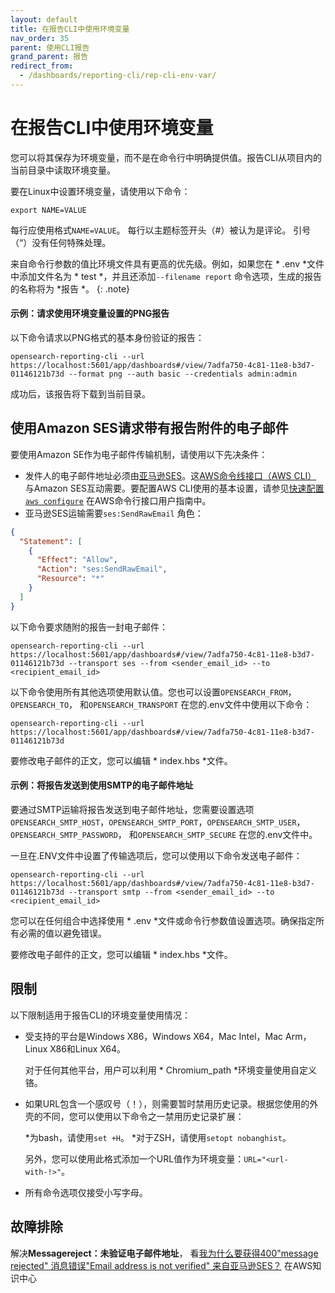 ```yaml
---
layout: default
title: 在报告CLI中使用环境变量
nav_order: 35
parent: 使用CLI报告
grand_parent: 报告
redirect_from:
  - /dashboards/reporting-cli/rep-cli-env-var/
---
```


# 在报告CLI中使用环境变量

您可以将其保存为环境变量，而不是在命令行中明确提供值。报告CLI从项目内的当前目录中读取环境变量。

要在Linux中设置环境变量，请使用以下命令：

```
export NAME=VALUE
```

每行应使用格式`NAME=VALUE`。
每行以主题标签开头（#）被认为是评论。
引号（“）没有任何特殊处理。

来自命令行参数的值比环境文件具有更高的优先级。例如，如果您在 * .env *文件中添加文件名为 * test *，并且还添加`--filename report` 命令选项，生成的报告的名称将为 *报告 *。
{: .note}

#### 示例：请求使用环境变量设置的PNG报告

以下命令请求以PNG格式的基本身份验证的报告：

```
opensearch-reporting-cli --url https://localhost:5601/app/dashboards#/view/7adfa750-4c81-11e8-b3d7-01146121b73d --format png --auth basic --credentials admin:admin
```

成功后，该报告将下载到当前目录。

## 使用Amazon SES请求带有报告附件的电子邮件

要使用Amazon SE作为电子邮件传输机制，请使用以下先决条件：

- 发件人的电子邮件地址必须由[亚马逊SES](https://aws.amazon.com/ses/)。这[AWS命令线接口（AWS CLI）](https://docs.aws.amazon.com/cli/latest/userguide/cli-chap-welcome.html) 与Amazon SES互动需要。要配置AWS CLI使用的基本设置，请参见[快速配置`aws configure`](https://docs.aws.amazon.com/cli/latest/userguide/cli-configure-quickstart.html#cli-configure-quickstart-config) 在AWS命令行接口用户指南中。
- 亚马逊SES运输需要`ses:SendRawEmail` 角色：

```json
{
  "Statement": [
    {
      "Effect": "Allow",
      "Action": "ses:SendRawEmail",
      "Resource": "*"
    }
  ]
}
```

以下命令要求随附的报告一封电子邮件：

```
opensearch-reporting-cli --url https://localhost:5601/app/dashboards#/view/7adfa750-4c81-11e8-b3d7-01146121b73d --transport ses --from <sender_email_id> --to <recipient_email_id>
```

以下命令使用所有其他选项使用默认值。您也可以设置`OPENSEARCH_FROM`，`OPENSEARCH_TO`， 和`OPENSEARCH_TRANSPORT` 在您的.env文件中使用以下命令：

```
opensearch-reporting-cli --url https://localhost:5601/app/dashboards#/view/7adfa750-4c81-11e8-b3d7-01146121b73d
```

要修改电子邮件的正文，您可以编辑 * index.hbs *文件。

#### 示例：将报告发送到使用SMTP的电子邮件地址

要通过SMTP运输将报告发送到电子邮件地址，您需要设置选项`OPENSEARCH_SMTP_HOST`，`OPENSEARCH_SMTP_PORT`，`OPENSEARCH_SMTP_USER`，`OPENSEARCH_SMTP_PASSWORD`， 和`OPENSEARCH_SMTP_SECURE` 在您的.env文件中。

一旦在.ENV文件中设置了传输选项后，您可以使用以下命令发送电子邮件：

```
opensearch-reporting-cli --url https://localhost:5601/app/dashboards#/view/7adfa750-4c81-11e8-b3d7-01146121b73d --transport smtp --from <sender_email_id> --to <recipient_email_id>
```

您可以在任何组合中选择使用 * .env *文件或命令行参数值设置选项。确保指定所有必需的值以避免错误。

要修改电子邮件的正文，您可以编辑 * index.hbs *文件。

## 限制

以下限制适用于报告CLI的环境变量使用情况：

- 受支持的平台是Windows X86，Windows X64，Mac Intel，Mac Arm，Linux X86和Linux X64。
  
  对于任何其他平台，用户可以利用 * Chromium_path *环境变量使用自定义铬。

- 如果URL包含一个感叹号（！），则需要暂时禁用历史记录。根据您使用的外壳的不同，您可以使用以下命令之一禁用历史记录扩展：

  *为bash，请使用`set +H`。
  *对于ZSH，请使用`setopt nobanghist`。

  另外，您可以使用此格式添加一个URL值作为环境变量：`URL="<url-with-!>"`。

- 所有命令选项仅接受小写字母。

## 故障排除

解决**Messagereject：未验证电子邮件地址**， 看[我为什么要获得400"message rejected" 消息错误"Email address is not verified" 来自亚马逊SES？](https://repost.aws/knowledge-center/ses-554-400-message-rejected-error) 在AWS知识中心


